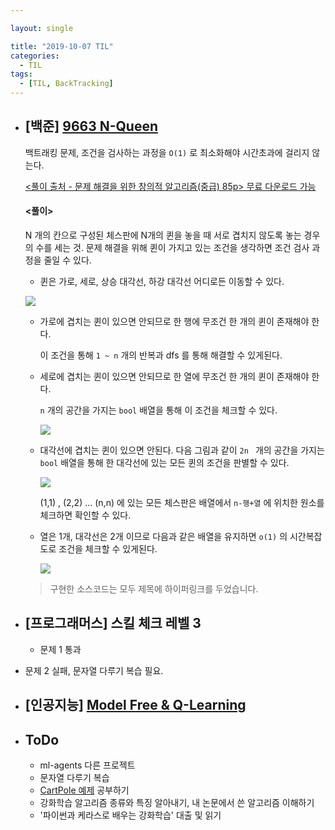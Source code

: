 ```yaml
---

layout: single

title: "2019-10-07 TIL"
categories:
  - TIL
tags:
  - [TIL, BackTracking]
---
```


- ## [백준] [9663 N-Queen](https://github.com/JangHyeonJun/Algorithm/blob/master/Algorithms/9663.cpp)

  백트래킹 문제, 조건을 검사하는 과정을 `O(1)` 로 최소화해야 시간초과에 걸리지 않는다.

  [<풀이 출처 - 문제 해결을 위한 창의적 알고리즘(중급) 85p> 무료 다운로드 가능](http://www.digitalculture.or.kr/koi/StudyBook.do)

  

  #### <풀이>

  N 개의 칸으로 구성된 체스판에 N개의 퀸을 놓을 때 서로 겹치지 않도록 놓는 경우의 수를 세는 것. 문제 해결을 위해 퀸이 가지고 있는 조건을 생각하면 조건 검사 과정을 줄일 수 있다.

  - 퀸은 가로, 세로, 상승 대각선, 하강 대각선 어디로든 이동할 수 있다.

  ![](https://user-images.githubusercontent.com/18680116/66297881-840fbc00-e92b-11e9-864f-b780f3049bcf.png)

  - 가로에 겹치는 퀸이 있으면 안되므로 한 행에 무조건 한 개의 퀸이 존재해야 한다.

    이 조건을 통해 ` 1 ~ n ` 개의 반복과 dfs 를 통해 해결할 수 있게된다.

  - 세로에 겹치는 퀸이 있으면 안되므로 한 열에 무조건 한 개의 퀸이 존재해야 한다.

    `n` 개의 공간을 가지는 `bool` 배열을 통해 이 조건을 체크할 수 있다.

    ![](https://user-images.githubusercontent.com/18680116/66297995-ca651b00-e92b-11e9-88e2-a8deff2a984d.png)

  - 대각선에 겹치는 퀸이 있으면 안된다. 다음 그림과 같이 `2n ` 개의 공간을 가지는 `bool` 배열을 통해 한 대각선에 있는 모든 퀸의 조건을 판별할 수 있다.

    ![](https://user-images.githubusercontent.com/18680116/66298211-3778b080-e92c-11e9-8ebc-ec626fb194ac.png)

    (1,1) , (2,2) ... (n,n) 에 있는 모든 체스판은 배열에서  `n-행+열` 에 위치한 원소를 체크하면 확인할 수 있다.

  - 열은 1개, 대각선은 2개 이므로 다음과 같은 배열을 유지하면 `o(1)` 의 시간복잡도로 조건을 체크할 수 있게된다.

    ![](https://user-images.githubusercontent.com/18680116/66298234-3e072800-e92c-11e9-98b2-33670a7c61ac.png)

  

  > 구현한 소스코드는 모두 제목에 하이퍼링크를 두었습니다.

  

- ## [프로그래머스] 스킬 체크 레벨 3

  - 문제 1 통과
- 문제 2 실패, 문자열 다루기 복습 필요.



- ## [인공지능] [Model Free & Q-Learning](/AI/Reinforcement-Learning-2/)

  

- ## ToDo

  - ml-agents 다른 프로젝트
  - 문자열 다루기 복습
  - [CartPole 예제](http://www.modulabs.co.kr/RL_library/3192) 공부하기
  - 강화학습 알고리즘 종류와 특징 알아내기, 내 논문에서 쓴 알고리즘 이해하기
  - '파이썬과 케라스로 배우는 강화학습' 대출 및 읽기


